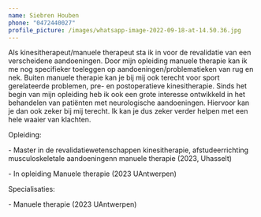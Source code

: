 ```yaml
---
name: Siebren Houben
phone: "0472440027"
profile_picture: /images/whatsapp-image-2022-09-18-at-14.50.36.jpg
---
```

Als kinesitherapeut/manuele therapeut sta ik in voor de revalidatie van een verscheidene aandoeningen. Door m﻿ijn opleiding manuele therapie k﻿an i﻿k me nog specifieker toeleggen op aandoeningen/problematieken van rug en nek. Buiten manuele therapie kan je bij mij ook terecht voor sport gerelateerde problemen, pre- en postoperatieve kinesitherapie. Sinds het begin van mijn opleiding heb ik ook een grote interesse ontwikkeld in het behandelen van patiënten met neurologische aandoeningen. Hiervoor kan je dan ook zeker bij mij terecht. Ik kan je dus zeker verder helpen met een hele waaier van klachten.

Opleiding:

\- Master in de revalidatiewetenschappen kinesitherapie, afstudeerrichting musculoskeletale aandoeningenn 
manuele therapie (2023, Uhasselt)

\- In opleiding Manuele therapie (2023 UAntwerpen)

S﻿pecialisaties:

\- Manuele therapie (2023 UAntwerpen)